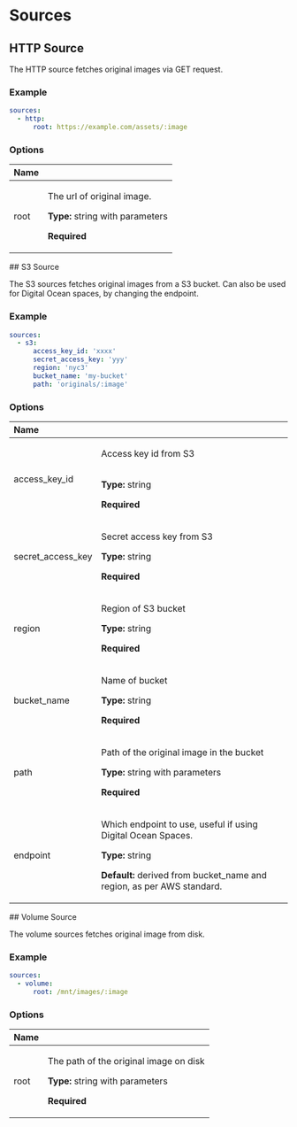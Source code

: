 # Sources

## HTTP Source

The HTTP source fetches original images via GET request.

### Example

```yaml
sources:
  - http:
      root: https://example.com/assets/:image
```

### Options

<table>
  <thead>
    <tr>
      <th style="text-align:left">Name</th>
      <th style="text-align:left"></th>
    </tr>
  </thead>
  <tbody>
    <tr>
      <td style="text-align:left">root</td>
      <td style="text-align:left">
        <p>The url of original image.</p>
        <p></p>
        <p><b>Type: </b>string with parameters</p>
        <p><b>Required</b>
        </p>
      </td>
    </tr>
  </tbody>
</table>## S3 Source

The S3 sources fetches original images from a S3 bucket. Can also be used for Digital Ocean spaces, by changing the endpoint.

### Example

```yaml
sources:
  - s3:
      access_key_id: 'xxxx'
      secret_access_key: 'yyy'
      region: 'nyc3'
      bucket_name: 'my-bucket'
      path: 'originals/:image'
```

### Options

<table>
  <thead>
    <tr>
      <th style="text-align:left">Name</th>
      <th style="text-align:left"></th>
    </tr>
  </thead>
  <tbody>
    <tr>
      <td style="text-align:left">access_key_id</td>
      <td style="text-align:left">
        <p>Access key id from S3</p>
        <p>
          <br /><b>Type: </b>string</p>
        <p><b>Required</b>
        </p>
      </td>
    </tr>
    <tr>
      <td style="text-align:left">secret_access_key</td>
      <td style="text-align:left">
        <p>Secret access key from S3</p>
        <p></p>
        <p><b>Type: </b>string</p>
        <p><b>Required</b>
        </p>
      </td>
    </tr>
    <tr>
      <td style="text-align:left">region</td>
      <td style="text-align:left">
        <p>Region of S3 bucket</p>
        <p></p>
        <p><b>Type: </b>string</p>
        <p><b>Required</b>
        </p>
      </td>
    </tr>
    <tr>
      <td style="text-align:left">bucket_name</td>
      <td style="text-align:left">
        <p>Name of bucket</p>
        <p></p>
        <p><b>Type: </b>string</p>
        <p><b>Required</b>
        </p>
      </td>
    </tr>
    <tr>
      <td style="text-align:left">path</td>
      <td style="text-align:left">
        <p>Path of the original image in the bucket</p>
        <p></p>
        <p><b>Type: </b>string with parameters</p>
        <p><b>Required</b>
        </p>
      </td>
    </tr>
    <tr>
      <td style="text-align:left">endpoint</td>
      <td style="text-align:left">
        <p>Which endpoint to use, useful if using Digital Ocean Spaces.</p>
        <p></p>
        <p><b>Type: </b>string</p>
        <p><b>Default: </b>derived from bucket_name and region, as per AWS standard.</p>
      </td>
    </tr>
  </tbody>
</table>## Volume Source

The volume sources fetches original image from disk.

### Example

```yaml
sources:
  - volume:
      root: /mnt/images/:image
```

### Options

<table>
  <thead>
    <tr>
      <th style="text-align:left">Name</th>
      <th style="text-align:left"></th>
    </tr>
  </thead>
  <tbody>
    <tr>
      <td style="text-align:left">root</td>
      <td style="text-align:left">
        <p>The path of the original image on disk</p>
        <p></p>
        <p><b>Type: </b>string with parameters</p>
        <p><b>Required</b>
        </p>
      </td>
    </tr>
  </tbody>
</table>

